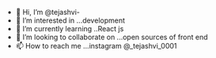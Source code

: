 - 👋 Hi, I’m @tejashvi-
- 👀 I’m interested in ...development
- 🌱 I’m currently learning ..React js 
- 💞️ I’m looking to collaborate on ...open sources of front end 
- 📫 How to reach me ...instagram @_tejashvi_0001

<!---
tejashvi-t/tejashvi-t is a ✨ special ✨ repository because its `README.md` (this file) appears on your GitHub profile.
You can click the Preview link to take a look at your changes.
--->
